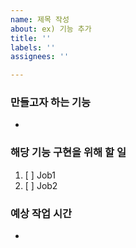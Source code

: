 ```yaml
---
name: 제목 작성
about: ex) 기능 추가
title: ''
labels: ''
assignees: ''

---
```


### 만들고자 하는 기능
 - 

### 해당 기능 구현을 위해 할 일
1. [ ] Job1
2. [ ] Job2

### 예상 작업 시간
 -
